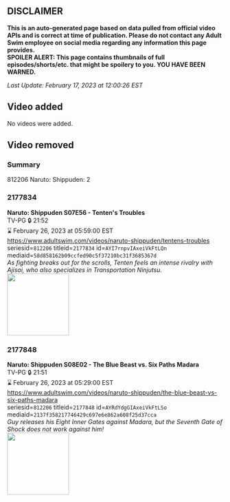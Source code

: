 ## DISCLAIMER
**This is an auto-generated page based on data pulled from official video APIs and is correct at time of publication. Please do not contact any Adult Swim employee on social media regarding any information this page provides.**  
**SPOILER ALERT: This page contains thumbnails of full episodes/shorts/etc. that might be spoilery to you. YOU HAVE BEEN WARNED.**  

_Last Update: February 17, 2023 at 12:00:26 EST_
## Video added
No videos were added.  
## Video removed
### Summary
812206 Naruto: Shippuden: 2  
### 2177834
**Naruto: Shippuden S07E56 - Tenten's Troubles**  
TV-PG 🔒 21:52  
⌛ February 26, 2023 at 05:59:00 EST  
https://www.adultswim.com/videos/naruto-shippuden/tentens-troubles  
seriesid=`812206` titleid=`2177834` id=`AYI7rnpvIAxeiVkFtLQn` mediaid=`58d858162b09ccfed90c5f37210bc31f3685367d`  
_As fighting breaks out for the scrolls, Tenten feels an intense rivalry with Ajisai, who also specializes in Transportation Ninjutsu._  
<a href="https://media.cdn.adultswim.com/uploads/20220726/thumbnails/2_22726144159-NarutoShippuden_404_TentensTroubles.png"><img src="https://media.cdn.adultswim.com/uploads/20220726/thumbnails/2_22726144159-NarutoShippuden_404_TentensTroubles.png" height="144px" /></a>
### 2177848
**Naruto: Shippuden S08E02 - The Blue Beast vs. Six Paths Madara**  
TV-PG 🔒 21:51  
⌛ February 26, 2023 at 05:29:00 EST  
https://www.adultswim.com/videos/naruto-shippuden/the-blue-beast-vs-six-paths-madara  
seriesid=`812206` titleid=`2177848` id=`AYRdYdgGIAxeiVkFtLSo` mediaid=`2137f358217746429c697e6e862a608f25d37cca`  
_Guy releases his Eight Inner Gates against Madara, but the Seventh Gate of Shock does not work against him!_  
<a href="https://media.cdn.adultswim.com/uploads/20221109/thumbnails/2_22119121322-NarutoShippuden_418_TheBlueBeastVsSixPathsMadara.png"><img src="https://media.cdn.adultswim.com/uploads/20221109/thumbnails/2_22119121322-NarutoShippuden_418_TheBlueBeastVsSixPathsMadara.png" height="144px" /></a>
